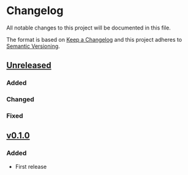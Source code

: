 # Changelog

All notable changes to this project will be documented in this file.

The format is based on [Keep a Changelog](http://keepachangelog.com/en/1.0.0/)
and this project adheres to [Semantic Versioning](http://semver.org/spec/v2.0.0.html).

## [Unreleased]

### Added

### Changed

### Fixed


## [v0.1.0]

### Added

- First release


[Unreleased]: <https://github.com/stac-utils/stac-fastapi-elasticsearch/tree/v0.1.0...main>
[v0.1.0]: <https://github.com/stac-utils/stac-fastapi-elasticsearch/tree/v0.1.0>